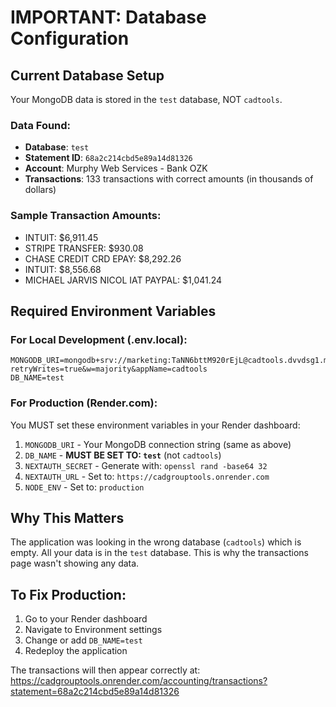 # IMPORTANT: Database Configuration

## Current Database Setup

Your MongoDB data is stored in the `test` database, NOT `cadtools`.

### Data Found:
- **Database**: `test`
- **Statement ID**: `68a2c214cbd5e89a14d81326`
- **Account**: Murphy Web Services - Bank OZK
- **Transactions**: 133 transactions with correct amounts (in thousands of dollars)

### Sample Transaction Amounts:
- INTUIT: $6,911.45
- STRIPE TRANSFER: $930.08
- CHASE CREDIT CRD EPAY: $8,292.26
- INTUIT: $8,556.68
- MICHAEL JARVIS NICOL IAT PAYPAL: $1,041.24

## Required Environment Variables

### For Local Development (.env.local):
```
MONGODB_URI=mongodb+srv://marketing:TaNN6bttM920rEjL@cadtools.dvvdsg1.mongodb.net/?retryWrites=true&w=majority&appName=cadtools
DB_NAME=test
```

### For Production (Render.com):
You MUST set these environment variables in your Render dashboard:

1. `MONGODB_URI` - Your MongoDB connection string (same as above)
2. `DB_NAME` - **MUST BE SET TO: `test`** (not `cadtools`)
3. `NEXTAUTH_SECRET` - Generate with: `openssl rand -base64 32`
4. `NEXTAUTH_URL` - Set to: `https://cadgrouptools.onrender.com`
5. `NODE_ENV` - Set to: `production`

## Why This Matters

The application was looking in the wrong database (`cadtools`) which is empty. All your data is in the `test` database. This is why the transactions page wasn't showing any data.

## To Fix Production:

1. Go to your Render dashboard
2. Navigate to Environment settings
3. Change or add `DB_NAME=test`
4. Redeploy the application

The transactions will then appear correctly at:
https://cadgrouptools.onrender.com/accounting/transactions?statement=68a2c214cbd5e89a14d81326